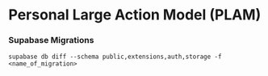 # Personal Large Action Model (PLAM)

### Supabase Migrations

```
supabase db diff --schema public,extensions,auth,storage -f <name_of_migration>
```